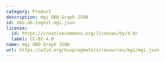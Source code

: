 ```yaml
---
category: Product
description: mgi OBO Graph JSON
id: obo-db-ingest.mgi.json
license:
  id: https://creativecommons.org/licenses/by/4.0/
  label: CC-BY-4.0
name: mgi OBO Graph JSON
url: https://w3id.org/biopragmatics/resources/mgi/mgi.json
---
```

